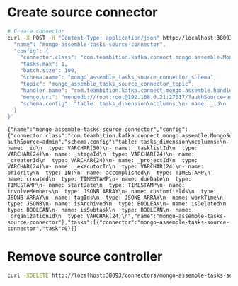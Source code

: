 
# Create source connector


```bash
# Create connector
curl -X POST -H "Content-Type: application/json" http://localhost:38093/connectors -d '{
  "name": "mongo-assemble-tasks-source-connector",
  "config": {
    "connector.class": "com.teambition.kafka.connect.mongo.assemble.MongoSourceConnector",
    "tasks.max": 1,
    "batch.size": 100,
    "schema.name": "mongo_assemble_tasks_source_connector_schema",
    "topic": "mongo_assemble_tasks_source_connector_topic",
    "handler.name": "com.teambition.kafka.connect.mongo.assemble.handlers.TaskHandler",
    "mongo.uri": "mongodb://root:root@192.168.0.21:27017/?authSource=admin",
    "schema.config": "table: tasks_dimension\ncolumns:\n- name: _id\n  type: VARCHAR(50)\n- name: _tasklistId\n  type: VARCHAR(24)\n- name: _stageId\n  type: VARCHAR(24)\n- name: _creatorId\n  type: VARCHAR(24)\n- name: _projectId\n  type: VARCHAR(24)\n- name: _executorId\n  type: VARCHAR(24)\n- name: priority\n  type: INT\n- name: accomplished\n  type: TIMESTAMP\n- name: created\n  type: TIMESTAMP\n- name: dueDate\n  type: TIMESTAMP\n- name: startDate\n  type: TIMESTAMP\n- name: involveMembers\n  type: JSONB ARRAY\n- name: customfields\n  type: JSONB ARRAY\n- name: tagIds\n  type: JSONB ARRAY\n- name: workTime\n  type: JSONB\n- name: isArchived\n  type: BOOLEAN\n- name: isDeleted\n  type: BOOLEAN\n- name: isSubtask\n  type: BOOLEAN\n- name: _organizationId\n  type: VARCHAR(24)\n"
  }
}'
```

    {"name":"mongo-assemble-tasks-source-connector","config":{"connector.class":"com.teambition.kafka.connect.mongo.assemble.MongoSourceConnector","tasks.max":"1","batch.size":"100","schema.name":"mongo_assemble_tasks_source_connector_schema","topic":"mongo_assemble_tasks_source_connector_topic","handler.name":"com.teambition.kafka.connect.mongo.assemble.handlers.TaskHandler","mongo.uri":"mongodb://root:root@192.168.0.21:27017/?authSource=admin","schema.config":"table: tasks_dimension\ncolumns:\n- name: _id\n  type: VARCHAR(50)\n- name: _tasklistId\n  type: VARCHAR(24)\n- name: _stageId\n  type: VARCHAR(24)\n- name: _creatorId\n  type: VARCHAR(24)\n- name: _projectId\n  type: VARCHAR(24)\n- name: _executorId\n  type: VARCHAR(24)\n- name: priority\n  type: INT\n- name: accomplished\n  type: TIMESTAMP\n- name: created\n  type: TIMESTAMP\n- name: dueDate\n  type: TIMESTAMP\n- name: startDate\n  type: TIMESTAMP\n- name: involveMembers\n  type: JSONB ARRAY\n- name: customfields\n  type: JSONB ARRAY\n- name: tagIds\n  type: JSONB ARRAY\n- name: workTime\n  type: JSONB\n- name: isArchived\n  type: BOOLEAN\n- name: isDeleted\n  type: BOOLEAN\n- name: isSubtask\n  type: BOOLEAN\n- name: _organizationId\n  type: VARCHAR(24)\n","name":"mongo-assemble-tasks-source-connector"},"tasks":[{"connector":"mongo-assemble-tasks-source-connector","task":0}]}

# Remove source controller


```bash
curl -XDELETE http://localhost:38093/connectors/mongo-assemble-tasks-source-connector
```

    
